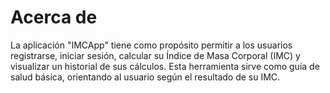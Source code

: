 
# Acerca de

La aplicación "IMCApp" tiene como propósito permitir a los usuarios registrarse, iniciar sesión, calcular su Índice de Masa Corporal (IMC) y visualizar un historial de sus cálculos. Esta herramienta sirve como guía de salud básica, orientando al usuario según el resultado de su IMC.


